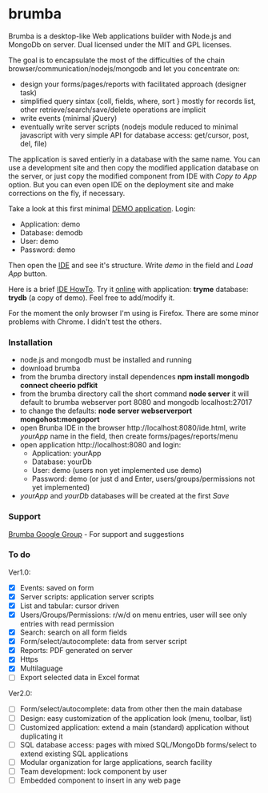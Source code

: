 brumba
======

Brumba is a desktop-like Web applications builder with Node.js and MongoDb on server.
Dual licensed under the MIT and GPL licenses.

The goal is to encapsulate the most of the difficulties of the chain browser/communication/nodejs/mongodb and let you concentrate on:
- design your forms/pages/reports with facilitated approach (designer task)
- simplified query sintax {coll, fields, where, sort } mostly for records list, other retrieve/search/save/delete operations are implicit
- write events (minimal jQuery)
- eventually write server scripts (nodejs module reduced to minimal javascript with very simple API for database access: get/cursor, post, del, file)

The application is saved entierly in a database with the same name. You can use a development site and then copy the 
modified application database on the server, or just copy the modified component from IDE with _Copy to App_ 
option. But you can even open IDE on the deployment site and make corrections on the fly, if necessary.

Take a look at this first minimal [DEMO application](http://81.196.2.213:8080/). Login:
* Application: demo
* Database: demodb
* User: demo
* Password: demo

Then open the [IDE](http://81.196.2.213:8080/ide.html) and see it's structure. Write _demo_ in the field and _Load App_ button.

Here is a brief [IDE HowTo](http://81.196.2.213:8080/howto.html).
Try it [online](http://81.196.2.213:8080/) with application: **tryme** database: **trydb** (a copy of demo). Feel free to add/modify it.

For the moment the only browser I'm using is Firefox. There are some minor problems with Chrome. I didn't test the others.

### Installation
- node.js and mongodb must be installed and running
- download brumba
- from the brumba directory install dependences **npm install mongodb connect cheerio pdfkit**
- from the brumba directory call the short command **node server** 
  it will default to brumba webserver port 8080 and mongodb localhost:27017
- to change the defaults: **node server webserverport mongohost:mongoport**
- open Brunba IDE in the browser http://localhost:8080/ide.html, write _yourApp_ name in the field, then create forms/pages/reports/menu
- open application  http://localhost:8080 and login:
  * Application: yourApp
  * Database: yourDb
  * User: demo          (users non yet implemented use demo)
  * Password: demo      (or just d and Enter, users/groups/permissions not yet implemented)
- _yourApp_ and _yourDb_ databases will be created at the first _Save_

### Support
[Brumba Google Group](https://groups.google.com/forum/?fromgroups#!forum/brumba) - For support and suggestions

### To do
Ver1.0:
- [x] Events: saved on form
- [x] Server scripts: application server scripts
- [x] List and tabular: cursor driven
- [x] Users/Groups/Permissions: r/w/d on menu entries, user will see only entries with read permission
- [x] Search: search on all form fields
- [x] Form/select/autocomplete: data from server script
- [x] Reports: PDF generated on server
- [x] Https
- [x] Multilaguage
- [ ] Export selected data in Excel format

Ver2.0:
- [ ] Form/select/autocomplete: data from other then the main database
- [ ] Design: easy customization of the application look (menu, toolbar, list)
- [ ] Customized application: extend a main (standard) application without duplicating it
- [ ] SQL database access: pages with mixed SQL/MongoDb forms/select to extend existing SQL applications
- [ ] Modular organization for large applications, search facility
- [ ] Team development: lock component by user
- [ ] Embedded component to insert in any web page
